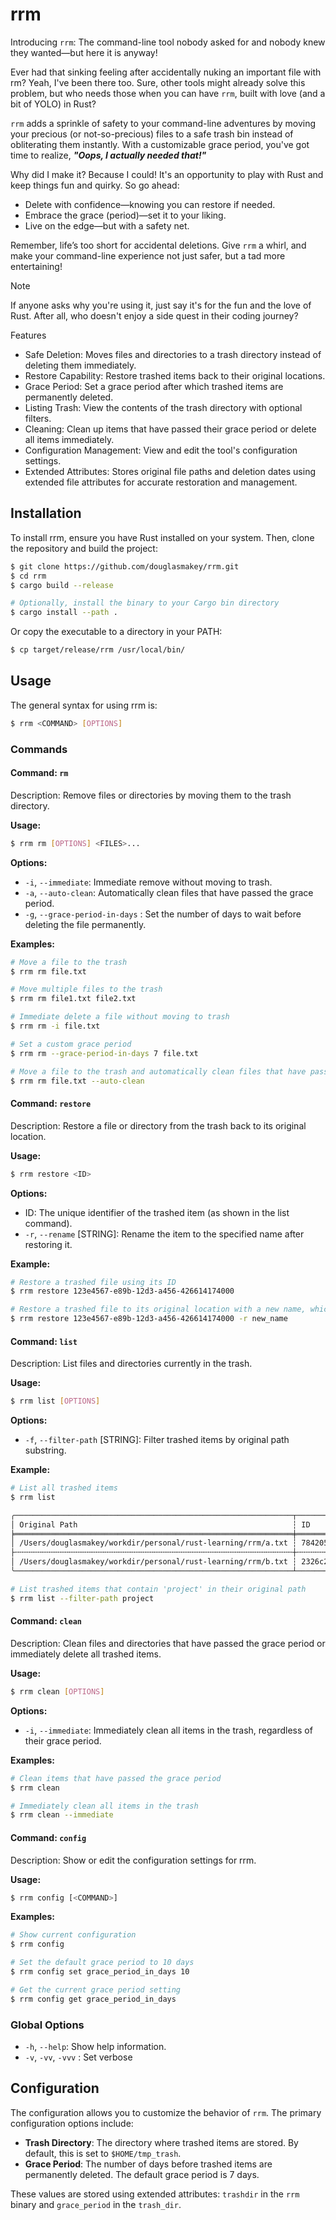 # rrm

Introducing `rrm`: The command-line tool nobody asked for and nobody knew they wanted—but here it is anyway!

Ever had that sinking feeling after accidentally nuking an important file with rm? Yeah, I've been there too. Sure, other tools might already solve this problem, but who needs those when you can have `rrm`, built with love (and a bit of YOLO) in Rust?

`rrm` adds a sprinkle of safety to your command-line adventures by moving your precious (or not-so-precious) files to a safe trash bin instead of obliterating them instantly. With a customizable grace period, you've got time to realize, ***"Oops, I actually needed that!"***

Why did I make it? Because I could! It's an opportunity to play with Rust and keep things fun and quirky. So go ahead:
- Delete with confidence—knowing you can restore if needed.
- Embrace the grace (period)—set it to your liking.
- Live on the edge—but with a safety net.

Remember, life’s too short for accidental deletions. Give `rrm` a whirl, and make your command-line experience not just safer, but a tad more entertaining!

> [!NOTE]
> If anyone asks why you're using it, just say it's for the fun and the love of Rust. After all, who doesn't enjoy a side quest in their coding journey?


Features
- Safe Deletion: Moves files and directories to a trash directory instead of deleting them immediately.
- Restore Capability: Restore trashed items back to their original locations.
- Grace Period: Set a grace period after which trashed items are permanently deleted.
- Listing Trash: View the contents of the trash directory with optional filters.
- Cleaning: Clean up items that have passed their grace period or delete all items immediately.
- Configuration Management: View and edit the tool's configuration settings.
- Extended Attributes: Stores original file paths and deletion dates using extended file attributes for accurate restoration and management.

## Installation

To install rrm, ensure you have Rust installed on your system. Then, clone the repository and build the project:

```bash
$ git clone https://github.com/douglasmakey/rrm.git
$ cd rrm
$ cargo build --release

# Optionally, install the binary to your Cargo bin directory
$ cargo install --path . 
```

Or copy the executable to a directory in your PATH:

```bash
$ cp target/release/rrm /usr/local/bin/
```

## Usage

The general syntax for using rrm is:

```bash
$ rrm <COMMAND> [OPTIONS]
```

### Commands

#### Command: `rm`

Description: Remove files or directories by moving them to the trash directory.

**Usage:**

``` bash
$ rrm rm [OPTIONS] <FILES>...
```

**Options:**

- `-i`, `--immediate`: Immediate remove without moving to trash.
- `-a`, `--auto-clean`: Automatically clean files that have passed the grace period.
- `-g`, `--grace-period-in-days` <DAYS>: Set the number of days to wait before deleting the file permanently.

**Examples:**

```bash
# Move a file to the trash
$ rrm rm file.txt

# Move multiple files to the trash
$ rrm rm file1.txt file2.txt

# Immediate delete a file without moving to trash
$ rrm rm -i file.txt

# Set a custom grace period
$ rrm rm --grace-period-in-days 7 file.txt

# Move a file to the trash and automatically clean files that have passed the grace period
$ rrm rm file.txt --auto-clean
```

#### Command: `restore`

Description: Restore a file or directory from the trash back to its original location.

**Usage:**

```bash
$ rrm restore <ID>
```

**Options:**

- ID: The unique identifier of the trashed item (as shown in the list command).
- `-r`, `--rename` [STRING]: Rename the item to the specified name after restoring it.

**Example:**

```bash
# Restore a trashed file using its ID
$ rrm restore 123e4567-e89b-12d3-a456-426614174000

# Restore a trashed file to its original location with a new name, which is useful when the original path already exists
$ rrm restore 123e4567-e89b-12d3-a456-426614174000 -r new_name
```

#### Command: `list`

Description: List files and directories currently in the trash.

**Usage:**

```bash
$ rrm list [OPTIONS]
```

**Options:**

- `-f`, `--filter-path` [STRING]: Filter trashed items by original path substring.

**Example:**

```bash
# List all trashed items
$ rrm list

╭──────────────────────────────────────────────────────────────┬──────────────────────────────────────┬──────┬─────────────────────╮
│ Original Path                                                ┆ ID                                   ┆ Kind ┆ Deletion Date       │
╞══════════════════════════════════════════════════════════════╪══════════════════════════════════════╪══════╪═════════════════════╡
│ /Users/douglasmakey/workdir/personal/rust-learning/rrm/a.txt ┆ 784205c5-294a-434f-a50d-03314d5f72e5 ┆ File ┆ 2024-10-21 05:06:39 │
├╌╌╌╌╌╌╌╌╌╌╌╌╌╌╌╌╌╌╌╌╌╌╌╌╌╌╌╌╌╌╌╌╌╌╌╌╌╌╌╌╌╌╌╌╌╌╌╌╌╌╌╌╌╌╌╌╌╌╌╌╌╌┼╌╌╌╌╌╌╌╌╌╌╌╌╌╌╌╌╌╌╌╌╌╌╌╌╌╌╌╌╌╌╌╌╌╌╌╌╌╌┼╌╌╌╌╌╌┼╌╌╌╌╌╌╌╌╌╌╌╌╌╌╌╌╌╌╌╌╌┤
│ /Users/douglasmakey/workdir/personal/rust-learning/rrm/b.txt ┆ 2326c23d-1720-4719-a7c2-1201b6bb63cb ┆ File ┆ 2024-10-21 05:06:42 │
╰──────────────────────────────────────────────────────────────┴──────────────────────────────────────┴──────┴─────────────────────╯

# List trashed items that contain 'project' in their original path
$ rrm list --filter-path project
```

#### Command: `clean`

Description: Clean files and directories that have passed the grace period or immediately delete all trashed items.

**Usage:**

```bash
$ rrm clean [OPTIONS]
```

**Options:**

- `-i`, `--immediate`: Immediately clean all items in the trash, regardless of their grace period.

**Examples:**

```bash
# Clean items that have passed the grace period
$ rrm clean

# Immediately clean all items in the trash
$ rrm clean --immediate
```

#### Command: `config`

Description: Show or edit the configuration settings for rrm.

**Usage:**

```bash
$ rrm config [<COMMAND>]
```

**Examples:**

```bash
# Show current configuration
$ rrm config

# Set the default grace period to 10 days
$ rrm config set grace_period_in_days 10

# Get the current grace period setting
$ rrm config get grace_period_in_days
```

### Global Options
- `-h`, `--help`: Show help information.
- `-v`, `-vv`, `-vvv` : Set verbose

## Configuration

The configuration allows you to customize the behavior of `rrm`. The primary configuration options include:

- **Trash Directory**: The directory where trashed items are stored. By default, this is set to `$HOME/tmp_trash`.
- **Grace Period**: The number of days before trashed items are permanently deleted. The default grace period is 7 days.

These values are stored using extended attributes: `trashdir` in the `rrm` binary and `grace_period` in the `trash_dir`.













